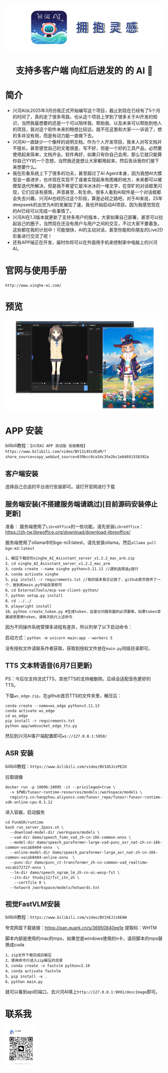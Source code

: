 <picture>
  <source media="(prefers-color-scheme: light)" srcset="标题.png">
  <img alt="" src="标题.png"  width="full">
</picture>
<h1 align="center">支持多客户端 向红后进发的 的 AI 🤖</h1>



# 简介

- 兴河AI从2025年3月份我正式开始编写这个项目，截止到现在已经有了5个月的时间了，真的走了很多弯路，也从这个项目上学到了很多关于AI开发的知识，当然我最想要的还是一个可以陪伴我、帮助我、以及未来可以帮助到他人的项目，我对这个软件未来的畅想比较远，就不在这里和大家一一诉说了，想的多并没有用，而是有动力能一直做下去。
- 兴河AI一直缺少一个像样的说明文档，作为个人开发项目，我本人对写文档并不擅长，甚至感觉自己的文笔很差，写不好，但是一个好的工具产品，必然要使用起来简单，文档齐全。软件再好，如果只有你自己会用，那么它就只能算你自己YY的一个念想，当然我还是想让大家都用起来，然后告诉我你们接下来想要什么。
- 我在形象系统上下了很多的功夫，甚至超过了AI Agent本身，因为我想AI大模型会一直进步，也许现在实现不了或者实现起来有困难的地方，未来都可以被模型迭代所解决，但是我不希望它是冷冰冰的一堆文字，在空旷的对话框里闪现，它们应该有感情，声音甚至…有生命。很多人看到AI软件是一个对话框都会失去兴趣，兴河AI也经历过这个阶段，算是必经之路吧，对于AI来说，25年deepseek的出世为AI的发展加了速，我也开始启动AI项目，因为我感觉现在的AI已经可以完成一些事情了。
- 兴河AI在1.3版本就更新了支持多用户的版本，大家如果自己部署，甚至可以拉起自己的圈子，当然现在还没有用户与用户之间的交互，不过大家不要着急，这些都在我的计划中！可能很快，AI的主动对话，甚至你能和你朋友的Live2D形象进行交流了呢！
- 还有APP端正在开发，届时你将可以在外面用手机来控制家中电脑上的兴河AI。

# 官网与使用手册

`http://www.xinghe-ai.com/`


# 预览

<picture>
  <source media="(prefers-color-scheme: light)" srcset="main.png">
  <img alt="" src="main.png"  width="full">
</picture>


# APP 安装
bilibili教程：`【兴河AI APP 测试版 安装教程】 https://www.bilibili.com/video/BV13i4XzXEaM/?share_source=copy_web&vd_source=839bcc9ca34c35e2bc1e84691558392a`
## 客户端安装
选择自己合适的平台进行安装即可。请打开官网进行下载
## 服务端安装(不搭建服务端请跳过)[目前源码安装停止更新]
准备：
服务端使用了`LibreOffice`的一些功能，请先安装`LibreOffice`：https://zh-tw.libreoffice.org/download/download-libreoffice/

服务端使用了ollama中的bge-m3:latest，请先安装ollama，然后`ollama pull bge-m3:latest`
```shell
1、解压下载好的xinghe_AI_Asisstant_server_v1.2.2_mac_arm.zip
2、cd xinghe_AI_Asisstant_server_v1.2.2_mac_arm
3、conda create --name xinghe python=3.11.11 //遇到选择选y就行
4、conda activate xinghe
5、pip install -r requirements.txt //有的版本我忘记放了，github首页我传了一个，放到和main.py平级目录即可
6、cd ExternalTools/mcp-sse-client-python/
7、python setup.py install
8、cd ../../
9、playwright install
10、python create_token.py #生成token，这是访问服务器的必须要素。如果token泄漏或想更换token，请再次执行上述命令
```
因为不同操作系统管理多进程有差异，所以列举了以下启动命令：

启动方式：`python -m uvicorn main:app --workers 5`

没有授权文件请联系作者获取，获取到授权文件放在`main.py`同级目录即可。


## TTS 文本转语音(6月7日更新)
PS：今后仅支持流式TTS，其他TTS的支持被删除。后续会适配音色更好的TTS。

下载`ws_edge.zip`，在github首页TTS的文件夹里，解压后：
```
conda create --name=ws_edge python=3.11.13
conda activate ws_edge
cd ws_edge
pip install -r requirements.txt
python app/websocket_edge_tts.py
```
然后到兴河AI客户端配置即可`ws://127.0.0.1:5050/`

## ASR 安装
bilibili教程：`https://www.bilibili.com/video/BV1GhJzzPE2U`

拉取镜像
```shell
docker run -p 10096:10095 -it --privileged=true \
  -v $PWD/funasr-runtime-resources/models:/workspace/models \
  registry.cn-hangzhou.aliyuncs.com/funasr_repo/funasr:funasr-runtime-sdk-online-cpu-0.1.12
```
进入容器，启动服务
```shell
cd FunASR/runtime
bash run_server_2pass.sh \
  --download-model-dir /workspace/models \
  --vad-dir damo/speech_fsmn_vad_zh-cn-16k-common-onnx \
  --model-dir damo/speech_paraformer-large-vad-punc_asr_nat-zh-cn-16k-common-vocab8404-onnx  \
  --online-model-dir damo/speech_paraformer-large_asr_nat-zh-cn-16k-common-vocab8404-online-onnx  \
  --punc-dir damo/punc_ct-transformer_zh-cn-common-vad_realtime-vocab272727-onnx \
  --lm-dir damo/speech_ngram_lm_zh-cn-ai-wesp-fst \
  --itn-dir thuduj12/fst_itn_zh \
    --certfile 0 \
  --hotword /workspace/models/hotwords.txt
```

## 视觉FastVLM安装
bilibili教程：`https://www.bilibili.com/video/BV1hEJJz6EAW`

夸克网盘下载链接：https://pan.quark.cn/s/36950840ee1e 提取码：WHTM

脚本内部是使用的mac的mps，如果您是windows使用的n卡，请将脚本的mps替换成cuda
```
1、zip文件下载完成后解压
2、使用命令行进入zip解压的目录
3、conda create -n fastvlm python=3.10
4、conda activate fastvlm
5、pip install -e .
6、python main.py
```
就可以看到api的端口，去兴河AI填上`http://127.0.0.1:9091/descImage`即可。



# 联系我

<picture>
  <source media="(prefers-color-scheme: light)" srcset="二维码.jpg">
  <img alt="" src="二维码.jpg"  width="20%">
</picture>
